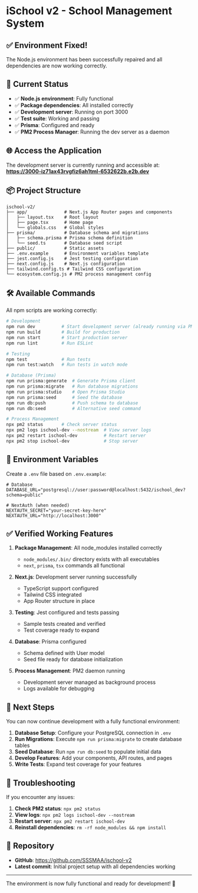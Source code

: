 # iSchool v2 - School Management System

## ✅ Environment Fixed!

The Node.js environment has been successfully repaired and all dependencies are now working correctly.

## 🚀 Current Status

- ✅ **Node.js environment**: Fully functional
- ✅ **Package dependencies**: All installed correctly  
- ✅ **Development server**: Running on port 3000
- ✅ **Test suite**: Working and passing
- ✅ **Prisma**: Configured and ready
- ✅ **PM2 Process Manager**: Running the dev server as a daemon

## 🌐 Access the Application

The development server is currently running and accessible at:
**https://3000-iz71ax43rvgfiz6ah1tml-6532622b.e2b.dev**

## 📦 Project Structure

```
ischool-v2/
├── app/              # Next.js App Router pages and components
│   ├── layout.tsx    # Root layout
│   ├── page.tsx      # Home page
│   └── globals.css   # Global styles
├── prisma/           # Database schema and migrations
│   ├── schema.prisma # Prisma schema definition
│   └── seed.ts       # Database seed script
├── public/           # Static assets
├── .env.example      # Environment variables template
├── jest.config.js    # Jest testing configuration
├── next.config.js    # Next.js configuration
├── tailwind.config.ts # Tailwind CSS configuration
└── ecosystem.config.js # PM2 process management config
```

## 🛠️ Available Commands

All npm scripts are working correctly:

```bash
# Development
npm run dev          # Start development server (already running via PM2)
npm run build        # Build for production
npm run start        # Start production server
npm run lint         # Run ESLint

# Testing
npm test             # Run tests
npm run test:watch   # Run tests in watch mode

# Database (Prisma)
npm run prisma:generate  # Generate Prisma client
npm run prisma:migrate   # Run database migrations
npm run prisma:studio    # Open Prisma Studio
npm run prisma:seed      # Seed the database
npm run db:push          # Push schema to database
npm run db:seed          # Alternative seed command

# Process Management
npx pm2 status       # Check server status
npx pm2 logs ischool-dev --nostream  # View server logs
npx pm2 restart ischool-dev          # Restart server
npx pm2 stop ischool-dev             # Stop server
```

## 🔧 Environment Variables

Create a `.env` file based on `.env.example`:

```env
# Database
DATABASE_URL="postgresql://user:password@localhost:5432/ischool_dev?schema=public"

# NextAuth (when needed)
NEXTAUTH_SECRET="your-secret-key-here"
NEXTAUTH_URL="http://localhost:3000"
```

## ✅ Verified Working Features

1. **Package Management**: All node_modules installed correctly
   - `node_modules/.bin/` directory exists with all executables
   - `next`, `prisma`, `tsx` commands all functional

2. **Next.js**: Development server running successfully
   - TypeScript support configured
   - Tailwind CSS integrated
   - App Router structure in place

3. **Testing**: Jest configured and tests passing
   - Sample tests created and verified
   - Test coverage ready to expand

4. **Database**: Prisma configured
   - Schema defined with User model
   - Seed file ready for database initialization

5. **Process Management**: PM2 daemon running
   - Development server managed as background process
   - Logs available for debugging

## 🎯 Next Steps

You can now continue development with a fully functional environment:

1. **Database Setup**: Configure your PostgreSQL connection in `.env`
2. **Run Migrations**: Execute `npm run prisma:migrate` to create database tables
3. **Seed Database**: Run `npm run db:seed` to populate initial data
4. **Develop Features**: Add your components, API routes, and pages
5. **Write Tests**: Expand test coverage for your features

## 🐛 Troubleshooting

If you encounter any issues:

1. **Check PM2 status**: `npx pm2 status`
2. **View logs**: `npx pm2 logs ischool-dev --nostream`
3. **Restart server**: `npx pm2 restart ischool-dev`
4. **Reinstall dependencies**: `rm -rf node_modules && npm install`

## 📝 Repository

- **GitHub**: https://github.com/SSSMAA/ischool-v2
- **Latest commit**: Initial project setup with all dependencies working

---

The environment is now fully functional and ready for development! 🚀